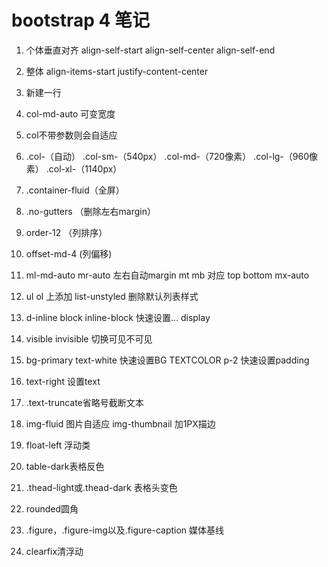 # bootstrap 4 笔记
1. 个体垂直对齐 align-self-start align-self-center  align-self-end
2. 整体 align-items-start   justify-content-center
3. <div class="w-100"></div>  新建一行
4. col-md-auto  可变宽度
5. col不带参数则会自适应
6. .col-（自动）	.col-sm-（540px）	.col-md-（720像素）	.col-lg-（960像素）	.col-xl-（1140px）
7. .container-fluid（全屏）
8. .no-gutters （删除左右margin）
9. order-12 （列排序）
10. offset-md-4  (列偏移)
11. ml-md-auto    mr-auto 左右自动margin mt mb 对应 top bottom mx-auto
12. ul ol 上添加 list-unstyled 删除默认列表样式
13. d-inline   block  inline-block 快速设置… display
15. visible  invisible  切换可见不可见
14. bg-primary text-white  快速设置BG TEXTCOLOR  p-2  快速设置padding

16. text-right 设置text

17. .text-truncate省略号截断文本
 
18. img-fluid  图片自适应   img-thumbnail 加1PX描边

19. float-left 浮动类

20. table-dark表格反色

21. .thead-light或.thead-dark 表格头变色

22. rounded圆角

23. .figure，.figure-img以及.figure-caption 媒体基线

24. clearfix清浮动
